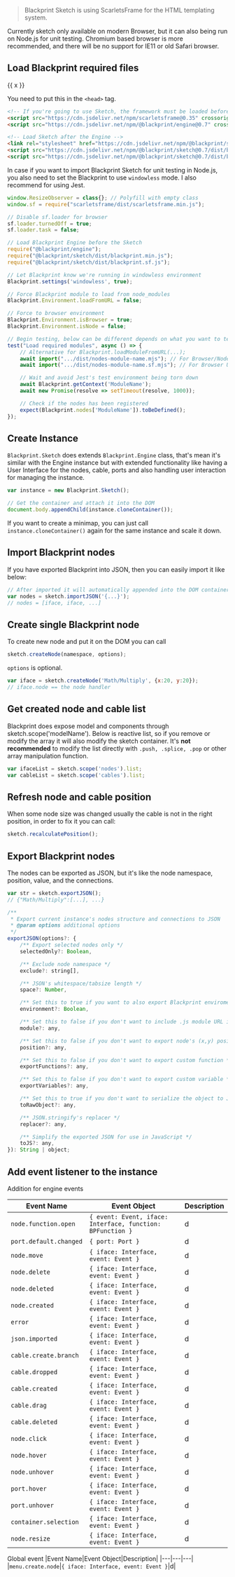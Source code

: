 > Blackprint Sketch is using ScarletsFrame for the HTML templating system.

Currently sketch only available on modern Browser, but it can also being run on Node.js for unit testing. Chromium based browser is more recommended, and there will be no support for IE11 or old Safari browser.

## Load Blackprint required files

<docs-md-tabs>
<div class="tabs"><div sf-each="x in tabs">{{ x }}</div></div>

<div tab="Browser">

You need to put this in the `<head>` tag.
```html
<!-- If you're going to use Sketch, the framework must be loaded before the engine -->
<script src="https://cdn.jsdelivr.net/npm/scarletsframe@0.35" crossorigin="anonymous"></script>
<script src="https://cdn.jsdelivr.net/npm/@blackprint/engine@0.7" crossorigin="anonymous"></script>

<!-- Load Sketch after the Engine -->
<link rel="stylesheet" href="https://cdn.jsdelivr.net/npm/@blackprint/sketch@0.7/dist/blackprint.sf.css">
<script src="https://cdn.jsdelivr.net/npm/@blackprint/sketch@0.7/dist/blackprint.min.js" crossorigin="anonymous"></script>
<script src="https://cdn.jsdelivr.net/npm/@blackprint/sketch@0.7/dist/blackprint.sf.js" crossorigin="anonymous"></script>
```

</div><div tab="Unit Test">

In case if you want to import Blackprint Sketch for unit testing in Node.js, you also need to set the Blackprint to use `windowless` mode. I also recommend for using Jest.
```js
window.ResizeObserver = class{}; // Polyfill with empty class
window.sf = require("scarletsframe/dist/scarletsframe.min.js");

// Disable sf.loader for browser
sf.loader.turnedOff = true;
sf.loader.task = false;

// Load Blackprint Engine before the Sketch
require("@blackprint/engine");
require("@blackprint/sketch/dist/blackprint.min.js");
require("@blackprint/sketch/dist/blackprint.sf.js");

// Let Blackprint know we're running in windowless environment
Blackprint.settings('windowless', true);

// Force Blackprint module to load from node_modules
Blackprint.Environment.loadFromURL = false;

// Force to browser environment
Blackprint.Environment.isBrowser = true;
Blackprint.Environment.isNode = false;

// Begin testing, below can be different depends on what you want to test
test("Load required modules", async () => {
	// Alternative for Blackprint.loadModuleFromURL(...);
	await import(".../dist/nodes-module-name.mjs"); // For Browser/Node.js
	await import(".../dist/nodes-module-name.sf.mjs"); // For Browser UI

	// Wait and avoid Jest's test environment being torn down
	await Blackprint.getContext('ModuleName');
	await new Promise(resolve => setTimeout(resolve, 1000));

	// Check if the nodes has been registered
	expect(Blackprint.nodes['ModuleName']).toBeDefined();
});
```

</div></docs-md-tabs>

## Create Instance
`Blackprint.Sketch` does extends `Blackprint.Engine` class, that's mean it's similar with the Engine instance but with extended functionality like having a User Interface for the nodes, cable, ports and also handling user interaction for managing the instance.

```js
var instance = new Blackprint.Sketch();

// Get the container and attach it into the DOM
document.body.appendChild(instance.cloneContainer());
```

If you want to create a minimap, you can just call `instance.cloneContainer()` again for the same instance and scale it down.

## Import Blackprint nodes
If you have exported Blackprint into JSON, then you can easily import it like below:
```js
// After imported it will automatically appended into the DOM container
var nodes = sketch.importJSON('{...}');
// nodes = [iface, iface, ...]
```

## Create single Blackprint node
To create new node and put it on the DOM you can call
```js
sketch.createNode(namespace, options);
```

`options` is optional.

```js
var iface = sketch.createNode('Math/Multiply', {x:20, y:20});
// iface.node == the node handler
```

## Get created node and cable list
Blackprint does expose model and components through sketch.scope('modelName'). Below is reactive list, so if you remove or modify the array it will also modify the sketch container. It's **not recommended** to modify the list directly with `.push, .splice, .pop` or other array manipulation function.
```js
var ifaceList = sketch.scope('nodes').list;
var cableList = sketch.scope('cables').list;
```

## Refresh node and cable position
When some node size was changed usually the cable is not in the right position, in order to fix it you can call:
```js
sketch.recalculatePosition();
```

## Export Blackprint nodes
The nodes can be exported as JSON, but it's like the node namespace, position, value, and the connections.
```js
var str = sketch.exportJSON();
// {"Math/Multiply":[...], ...}

/**
 * Export current instance's nodes structure and connections to JSON
 * @param options additional options
 */
exportJSON(options?: {
	/** Export selected nodes only */
	selectedOnly?: Boolean,

	/** Exclude node namespace */
	exclude?: string[],

	/** JSON's whitespace/tabsize length */
	space?: Number,

	/** Set this to true if you want to also export Blackprint enviroment variables */
	environment?: Boolean,

	/** Set this to false if you don't want to include .js module URL in the export */
	module?: any,

	/** Set this to false if you don't want to export node's (x,y) position */
	position?: any,

	/** Set this to false if you don't want to export custom function */
	exportFunctions?: any,

	/** Set this to false if you don't want to export custom variable */
	exportVariables?: any,

	/** Set this to true if you don't want to serialize the object to JSON */
	toRawObject?: any,

	/** JSON.stringify's replacer */
	replacer?: any,

	/** Simplify the exported JSON for use in JavaScript */
	toJS?: any,
}): String | object;
```

## Add event listener to the instance
Addition for engine events

|Event Name|Event Object|Description|
|---|---|---|
|`node.function.open`|`{ event: Event, iface: Interface, function: BPFunction }`|d|
|`port.default.changed`|`{ port: Port }`|d|
|`node.move`|`{ iface: Interface, event: Event }`|d|
|`node.delete`|`{ iface: Interface, event: Event }`|d|
|`node.deleted`|`{ iface: Interface, event: Event }`|d|
|`node.created`|`{ iface: Interface, event: Event }`|d|
|`error`|`{ iface: Interface, event: Event }`|d|
|`json.imported`|`{ iface: Interface, event: Event }`|d|
|`cable.create.branch`|`{ iface: Interface, event: Event }`|d|
|`cable.dropped`|`{ iface: Interface, event: Event }`|d|
|`cable.created`|`{ iface: Interface, event: Event }`|d|
|`cable.drag`|`{ iface: Interface, event: Event }`|d|
|`cable.deleted`|`{ iface: Interface, event: Event }`|d|
|`node.click`|`{ iface: Interface, event: Event }`|d|
|`node.hover`|`{ iface: Interface, event: Event }`|d|
|`node.unhover`|`{ iface: Interface, event: Event }`|d|
|`port.hover`|`{ iface: Interface, event: Event }`|d|
|`port.unhover`|`{ iface: Interface, event: Event }`|d|
|`container.selection`|`{ iface: Interface, event: Event }`|d|
|`node.resize`|`{ iface: Interface, event: Event }`|d|

Global event
|Event Name|Event Object|Description|
|---|---|---|
|`menu.create.node`|`{ iface: Interface, event: Event }`|d|